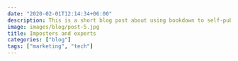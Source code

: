 ```yaml
---
date: "2020-02-01T12:14:34+06:00"
description: This is a short blog post about using bookdown to self-publish across multiple platforms.
image: images/blog/post-5.jpg
title: Imposters and experts
categories: ["blog"]
tags: ["marketing", "tech"]
---
```


